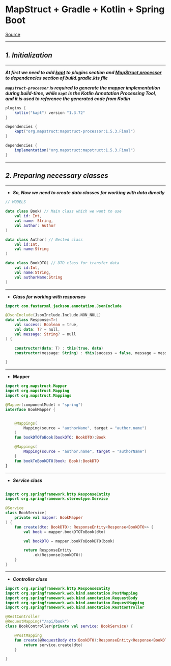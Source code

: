 # MapStruct + Gradle + Kotlin + Spring Boot

[Source](https://mapstruct.org/documentation/installation/)

---

## _1. Initialization_

---

___At first we need to add [kapt](https://kotlinlang.org/docs/reference/kapt.html) to plugins section and  [MapStruct processor](https://mvnrepository.com/artifact/org.mapstruct/mapstruct-processor) to dependencies section of build.gradle.kts file___

___`mapstruct-processor` is required to generate the mapper implementation during build-time, while `kapt` is the Kotlin Annotation Processing Tool, and it is used to reference the generated code from Kotlin___
```groovy
plugins {
    kotlin("kapt") version "1.3.72"
}

dependencies {
    kapt("org.mapstruct:mapstruct-processor:1.5.3.Final")
}

```

```groovy
dependencies {
    implementation("org.mapstruct:mapstruct:1.5.3.Final")
}
```

----

## _2. Preparing necessary classes_

---

- ___So, Now we need to create data classes for working with data directly___

```kotlin
// MODELS

data class Book( // Main class which we want to use
    val id: Int,
    val name: String,
    val author: Author
)

data class Author( // Nested class
    val id:Int,
    val name:String
)

data class BookDTO( // DTO class for transfer data
    val id:Int,
    val name:String,
    val authorName:String
)
```

---

- ___Class for working with responses___
```kotlin
import com.fasterxml.jackson.annotation.JsonInclude

@JsonInclude(JsonInclude.Include.NON_NULL)
data class Response<T>(
    val success: Boolean = true,
    val data: T? = null,
    val message: String? = null
) {

    constructor(data: T) : this(true, data)
    constructor(message: String) : this(success = false, message = message)

}
```

---

- __Mapper__

```kotlin
import org.mapstruct.Mapper
import org.mapstruct.Mapping
import org.mapstruct.Mappings

@Mapper(componentModel = "spring")
interface BookMapper {


    @Mappings(
        Mapping(source = "authorName", target = "author.name")
    )
    fun bookDTOToBook(bookDTO: BookDTO):Book

    @Mappings(
        Mapping(source = "author.name", target = "authorName")
    )
    fun bookToBookDTO(book: Book):BookDTO
}
```

---

- ___Service class___

```kotlin

import org.springframework.http.ResponseEntity
import org.springframework.stereotype.Service

@Service
class BookService(
    private val mapper: BookMapper
) {
    fun create(dto: BookDTO): ResponseEntity<Response<BookDTO>> {
        val book = mapper.bookDTOToBook(dto)

        val bookDTO = mapper.bookToBookDTO(book)

        return ResponseEntity
            .ok(Response(bookDTO))
    }
}
```

---

- ___Controller class___

```kotlin
import org.springframework.http.ResponseEntity
import org.springframework.web.bind.annotation.PostMapping
import org.springframework.web.bind.annotation.RequestBody
import org.springframework.web.bind.annotation.RequestMapping
import org.springframework.web.bind.annotation.RestController

@RestController
@RequestMapping("/api/book")
class BookController(private val service: BookService) {

    @PostMapping
    fun create(@RequestBody dto:BookDTO):ResponseEntity<Response<BookDTO>>{
        return service.create(dto)
    }

}
```
